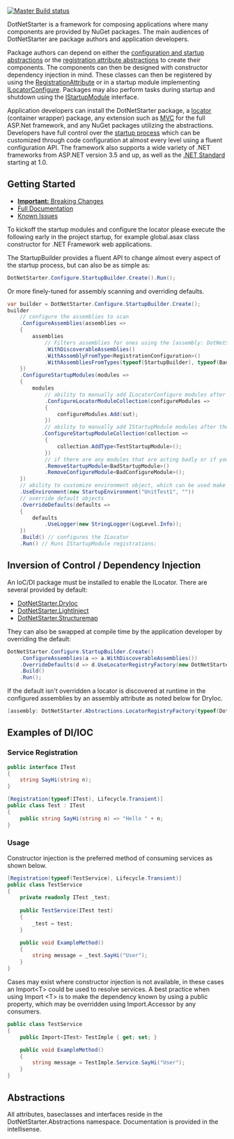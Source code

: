 [![Master Build status](https://ci.appveyor.com/api/projects/status/a907wfniy73sk5de/branch/master?svg=true)](https://ci.appveyor.com/project/bmcdavid/dotnetstarter/branch/master)

DotNetStarter is a framework for composing applications where many components are provided by NuGet packages. The main audiences of DotNetStarter are package authors and application developers.

Package authors can depend on either the [configuration and startup abstractions](https://www.nuget.org/packages/DotNetStarter.Abstractions/) or the [registration attribute abstractions](https://www.nuget.org/packages/DotNetStarter.RegistrationAbstractions/) to create their components. The components can then be designed with constructor dependency injection in mind. These classes can then be registered by using the [RegistrationAttribute](https://bmcdavid.github.io/DotNetStarter/register.html) or in a startup module implementing [ILocatorConfigure](https://bmcdavid.github.io/DotNetStarter/register.html). Packages may also perform tasks during startup and shutdown using the [IStartupModule](https://bmcdavid.github.io/DotNetStarter/modules.html) interface.

Application developers can install the DotNetStarter package, a [locator](https://bmcdavid.github.io/DotNetStarter/locators.html) (container wrapper) package, any extension such as [MVC](https://www.nuget.org/packages/DotNetStarter.Extensions.Mvc/) for the full ASP.Net framework, and any NuGet packages utilizing the abstractions. Developers have full control over the [startup process](https://bmcdavid.github.io/DotNetStarter/custom-objectfactory.html) which can be customized through code configuration at almost every level using a fluent configuration API. The framework also supports a wide variety of .NET frameworks from ASP.NET version 3.5 and up, as well as the [.NET Standard](https://docs.microsoft.com/en-us/dotnet/standard/net-standard) starting at 1.0.

## Getting Started

* [**Important:** Breaking Changes](https://bmcdavid.github.io/DotNetStarter/breaking-changes.html)
* [Full Documentation](https://bmcdavid.github.io/DotNetStarter/)
* [Known Issues](https://bmcdavid.github.io/DotNetStarter/known-issues.html)

To kickoff the startup modules and configure the locator please execute the following early in the project startup, for example global.asax class constructor for .NET Framework web applications.

The StartupBuilder provides a fluent API to change almost every aspect of the startup process, but can also be as simple as:

```cs
DotNetStarter.Configure.StartupBuilder.Create().Run();
```
Or more finely-tuned for assembly scanning and overriding defaults.

```cs
var builder = DotNetStarter.Configure.StartupBuilder.Create();
builder
    // configure the assemblies to scan
    .ConfigureAssemblies(assemblies =>
    {
        assemblies
            // Filters assemblies for ones using the [assembly: DotNetStarter.Abstractions.DiscoverableAssembly] 
            .WithDiscoverableAssemblies()
            .WithAssemblyFromType<RegistrationConfiguration>()
            .WithAssembliesFromTypes(typeof(StartupBuilder), typeof(BadStartupModule));
    })
    .ConfigureStartupModules(modules =>
    {
        modules
            // ability to manually add ILocatorConfigure modules after the scanned ones
            .ConfigureLocatorModuleCollection(configureModules =>
            {
                configureModules.Add(sut);
            })
            // ability to manually add IStartupModule modules after the scanned ones
           .ConfigureStartupModuleCollection(collection =>
            {
                collection.AddType<TestStartupModule>();
            })
            // if there are any modules that are acting badly or if you want to customize remove some to insert customized versions.
            .RemoveStartupModule<BadStartupModule>()
            .RemoveConfigureModule<BadConfigureModule>();
    })
    // ability to customize environment object, which can be used make registration decisions based on environment
    .UseEnvironment(new StartupEnvironment("UnitTest1", ""))
    // override default objects
    .OverrideDefaults(defaults =>
    {
        defaults
            .UseLogger(new StringLogger(LogLevel.Info));
    })
    .Build() // configures the ILocator
    .Run() // Runs IStartupModule registrations;
```

## Inversion of Control / Dependency Injection
An IoC/DI package must be installed to enable the ILocator. There are several provided by default:

* [DotNetStarter.DryIoc](https://www.nuget.org/packages/DotNetStarter.DryIoc/)
* [DotNetStarter.LightInject](https://www.nuget.org/packages/DotNetStarter.Locators.LightInject/)
* [DotNetStarter.Structuremap](https://www.nuget.org/packages/DotNetStarter.StructureMap/)

They can also be swapped at compile time by the application developer by overriding the default:

```cs
DotNetStarter.Configure.StartupBuilder.Create()
    .ConfigureAssemblies(a => a.WithDiscoverableAssemblies())
    .OverrideDefaults(d => d.UseLocatorRegistryFactory(new DotNetStarter.Locators.DryIocLocatorFactory())) //uses DryIoc
    .Build()
    .Run();
```
If the default isn't overridden a locator is discovered at runtime in the configured assemblies by an assembly attribute as noted below for DryIoc.
```cs
[assembly: DotNetStarter.Abstractions.LocatorRegistryFactory(typeof(DotNetStarter.DryIocLocatorFactory))]
```

## Examples of DI/IOC
### Service Registration
```cs
public interface ITest
{
    string SayHi(string n);
}

[Registration(typeof(ITest), Lifecycle.Transient)]
public class Test : ITest
{
    public string SayHi(string n) => "Hello " + n;
}
```
### Usage 
Constructor injection is the preferred method of consuming services as shown below.
```cs
[Registration(typeof(TestService), Lifecycle.Transient)]
public class TestService
{
    private readonly ITest _test;
    
    public TestService(ITest test)
    {
        _test = test;
    }

    public void ExampleMethod()
    {
        string message = _test.SayHi("User");
    }
}
```
Cases may exist where constructor injection is not available, in these cases an Import&lt;T> could be used to resolve services. A best practice when using Import &lt;T> is to make the dependency known by using a public property, which may be overridden using Import<T>.Accessor by any consumers.

```cs
public class TestService
{
    public Import<ITest> TestImple { get; set; }

    public void ExampleMethod()
    {
        string message = TestImple.Service.SayHi("User");
    }
}

```

## Abstractions

All attributes, baseclasses and interfaces reside in the DotNetStarter.Abstractions namespace. Documentation is provided in the intellisense.